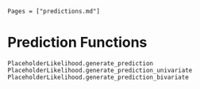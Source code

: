 ```@index
Pages = ["predictions.md"]
```

# Prediction Functions

```@docs
PlaceholderLikelihood.generate_prediction
PlaceholderLikelihood.generate_prediction_univariate
PlaceholderLikelihood.generate_prediction_bivariate
```